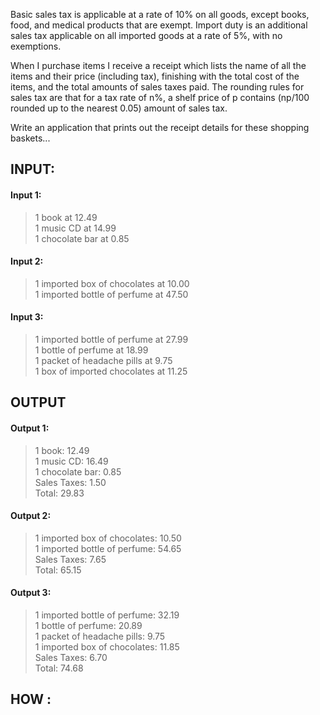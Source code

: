 Basic sales tax is applicable at a rate of 10% on all goods, except books, food, and medical products that are exempt. Import duty is an additional sales tax applicable on all imported goods at a rate of 5%, with no exemptions.

When I purchase items I receive a receipt which lists the name of all the items and their price (including tax), finishing with the total cost of the items, and the total amounts of sales taxes paid. The rounding rules for sales tax are that for a tax rate of n%, a shelf price of p contains (np/100 rounded up to the nearest 0.05) amount of sales tax.

Write an application that prints out the receipt details for these shopping baskets...

## INPUT:

#### Input 1:
> 1 book at 12.49  
1 music CD at 14.99  
1 chocolate bar at 0.85

#### Input 2:
> 1 imported box of chocolates at 10.00  
1 imported bottle of perfume at 47.50

#### Input 3:
> 1 imported bottle of perfume at 27.99  
1 bottle of perfume at 18.99  
1 packet of headache pills at 9.75  
1 box of imported chocolates at 11.25

## OUTPUT

#### Output 1:
> 1 book: 12.49  
1 music CD: 16.49  
1 chocolate bar: 0.85  
Sales Taxes: 1.50  
Total: 29.83

#### Output 2:
> 1 imported box of chocolates: 10.50  
1 imported bottle of perfume: 54.65  
Sales Taxes: 7.65  
Total: 65.15

#### Output 3:
> 1 imported bottle of perfume: 32.19  
1 bottle of perfume: 20.89  
1 packet of headache pills: 9.75  
1 imported box of chocolates: 11.85  
Sales Taxes: 6.70  
Total: 74.68

## HOW :
